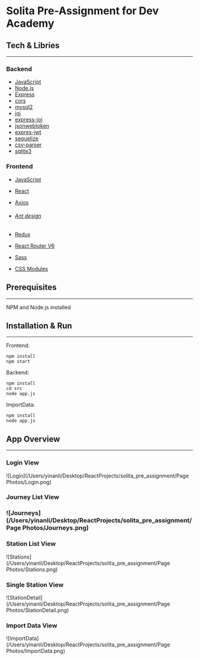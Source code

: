 # Solita Pre-Assignment for Dev Academy

## Tech & Libries

------

### Backend

- [JavaScript](https://developer.mozilla.org/en-US/)
- [Node.js](https://nodejs.org/en/)
- [Express](https://expressjs.com/)
- [cors](https://www.npmjs.com/package/cors)
- [mysql2](https://www.npmjs.com/package/mysql2)
- [joi](https://joi.dev/)
- [express-joi](https://www.npmjs.com/package/@escook/express-joi)
- [jsonwebtoken](https://www.npmjs.com/package/jsonwebtoken)
- [expres-jwt](https://www.npmjs.com/package/express-jwt)
- [sequelize](https://sequelize.org/)
- [csv-parser](https://www.npmjs.com/package/csv-parser)
- [sqlite3](https://www.npmjs.com/package/sqlite3)

### Frontend

- [JavaScript](https://developer.mozilla.org/en-US/)

- [React](https://reactjs.org/)

- [Axios](https://axios-http.com/)

- ###### [Ant design](https://ant.design/)

- [Redux](https://redux.js.org/)

- [React Router V6](https://reactrouter.com/) 

- [Sass](https://sass-lang.com/)

- [CSS Modules](https://github.com/css-modules/css-modules)

## Prerequisites

------

NPM and Node.js installed

## Installation & Run

------

Frontend:

```
npm install
npm start
```

Backend:

```
npm install
cd src
node app.js
```

ImportData:

```
npm install
node app.js
```

## App Overview

------

### Login View

![Login](/Users/yinanli/Desktop/ReactProjects/solita_pre_assignment/Page Photos/Login.png)

### Journey List View

### ![Journeys](/Users/yinanli/Desktop/ReactProjects/solita_pre_assignment/Page Photos/Journeys.png)

### Station List View

![Stations](/Users/yinanli/Desktop/ReactProjects/solita_pre_assignment/Page Photos/Stations.png)

### Single Station View

![StationDetail](/Users/yinanli/Desktop/ReactProjects/solita_pre_assignment/Page Photos/StationDetail.png)

### Import Data View

![ImportData](/Users/yinanli/Desktop/ReactProjects/solita_pre_assignment/Page Photos/ImportData.png)
